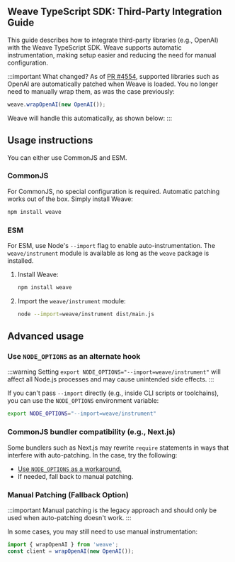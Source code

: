 ## Weave TypeScript SDK: Third-Party Integration Guide

This guide describes how to integrate third-party libraries (e.g., OpenAI) with the Weave TypeScript SDK. Weave supports automatic instrumentation, making setup easier and reducing the need for manual configuration.

:::important What changed?
As of [PR #4554](https://github.com/wandb/weave/pull/4554), supported libraries such as OpenAI are automatically patched when Weave is loaded. You no longer need to manually wrap them, as was the case previously:

```ts
weave.wrapOpenAI(new OpenAI());
```

Weave will handle this automatically, as shown below:
:::

## Usage instructions

You can either use CommonJS and ESM.

### CommonJS 

For CommonJS, no special configuration is required. Automatic patching works out of the box. Simply install Weave:

```bash
npm install weave
```

### ESM 

For ESM, use Node's `--import` flag to enable auto-instrumentation. The `weave/instrument` module is available as long as the `weave` package is installed.

1. Install Weave:
    ```bash
    npm install weave
    ```
2. Import the `weave/instrument` module:
    ```bash
    node --import=weave/instrument dist/main.js
    ```

## Advanced usage

### Use `NODE_OPTIONS` as an alternate hook

:::warning
Setting `export NODE_OPTIONS="--import=weave/instrument"` will affect all Node.js processes and may cause unintended side effects.
:::

If you can't pass `--import` directly (e.g., inside CLI scripts or toolchains), you can use the `NODE_OPTIONS` environment variable:

```bash
export NODE_OPTIONS="--import=weave/instrument"
```

### CommonJS bundler compatibility (e.g., Next.js)

Some bundlers such as Next.js may rewrite `require` statements in ways that interfere with auto-patching. In the case, try the following:

- [Use `NODE_OPTIONS` as a workaround.](#use-node_options-as-an-alternate-hook)
- If needed, fall back to manual patching.

### Manual Patching (Fallback Option)

:::important
Manual patching is the legacy approach and should only be used when auto-patching doesn't work.
:::

In some cases, you may still need to use manual instrumentation:

```ts
import { wrapOpenAI } from 'weave';
const client = wrapOpenAI(new OpenAI());
```
